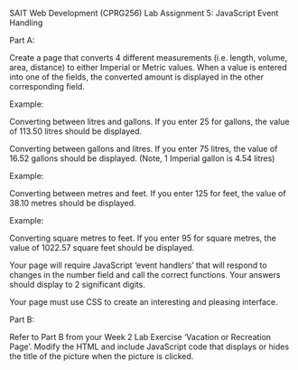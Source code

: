 SAIT Web Development (CPRG256) Lab Assignment 5: JavaScript Event Handling

Part A:

Create a page that converts 4 different measurements (i.e. length, volume, area, distance) to either Imperial or Metric values. When a value is entered into one of the fields, the converted amount is displayed in the other corresponding field. 

Example: 

Converting between litres and gallons. If you enter 25 for gallons, the value of 113.50 litres should be displayed.

Converting between gallons and litres. If you enter 75 litres, the value of 16.52 gallons should be displayed. (Note, 1 Imperial gallon is 4.54 litres)

Example: 

Converting between metres and feet. If you enter 125 for feet, the value of 38.10 metres should be displayed.

Example:

Converting square metres to feet. If you enter 95 for square metres, the value of 1022.57 square feet should be displayed.

Your page will require JavaScript ‘event handlers’ that will respond to changes in the number field and call the correct functions. Your answers should display to 2 significant digits.

Your page must use CSS to create an interesting and pleasing interface.

Part B:

Refer to Part B from your Week 2 Lab Exercise ‘Vacation or Recreation Page’. Modify the HTML and include JavaScript code that displays or hides the title of the picture when the picture is clicked.
